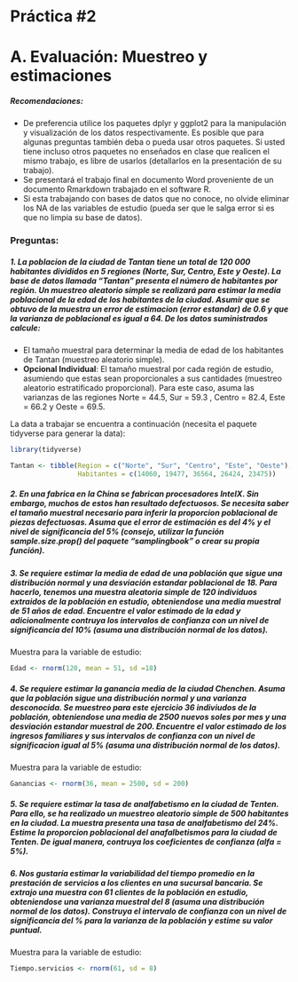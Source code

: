 Práctica \#2
================

# A. Evaluación: Muestreo y estimaciones

##### Recomendaciones:

-   De preferencia utilice los paquetes dplyr y ggplot2 para la
    manipulación y visualización de los datos respectivamente. Es
    posible que para algunas preguntas también deba o pueda usar otros
    paquetes. Si usted tiene incluso otros paquetes no enseñados en
    clase que realicen el mismo trabajo, es libre de usarlos
    (detallarlos en la presentación de su trabajo).
-   Se presentará el trabajo final en documento Word proveniente de un
    documento Rmarkdown trabajado en el software R.
-   Si esta trabajando con bases de datos que no conoce, no olvide
    eliminar los NA de las variables de estudio (pueda ser que le salga
    error si es que no limpia su base de datos).

### Preguntas:

##### 1. La poblacion de la ciudad de Tantan tiene un total de 120 000 habitantes divididos en 5 regiones (Norte, Sur, Centro, Este y Oeste). La base de datos llamada “Tantan” presenta el número de habitantes por región. Un muestreo aleatorio simple se realizará para estimar la media poblacional de la edad de los habitantes de la ciudad. Asumir que se obtuvo de la muestra un error de estimacion (error estandar) de 0.6 y que la varianza de poblacional es igual a 64. De los datos suministrados calcule:

-   El tamaño muestral para determinar la media de edad de los
    habitantes de Tantan (muestreo aleatorio simple).
-   **Opcional Individual**: El tamaño muestral por cada región de
    estudio, asumiendo que estas sean proporcionales a sus cantidades
    (muestreo aleatorio estratificado proporcional). Para este caso,
    asuma las varianzas de las regiones Norte = 44.5, Sur = 59.3 ,
    Centro = 82.4, Este = 66.2 y Oeste = 69.5.

La data a trabajar se encuentra a continuación (necesita el paquete
tidyverse para generar la data):

``` r
library(tidyverse)

Tantan <- tibble(Region = c("Norte", "Sur", "Centro", "Este", "Oeste"),
                 Habitantes = c(14060, 19477, 36564, 26424, 23475))
```

##### 2. En una fabrica en la China se fabrican procesadores IntelX. Sin embargo, muchos de estos han resultado defectuosos. Se necesita saber el tamaño muestral necesario para inferir la proporcion poblacional de piezas defectuosas. Asuma que el error de estimación es del 4% y el nivel de significancia del 5% (consejo, utilizar la función sample.size.prop() del paquete “samplingbook” o crear su propia función).

##### 3. Se requiere estimar la media de edad de una población que sigue una distribución normal y una desviación estandar poblacional de 18. Para hacerlo, tenemos una muestra aleatoria simple de 120 individuos extraidos de la población en estudio, obteniendose una media muestral de 51 años de edad. Encuentre el valor estimado de la edad y adicionalmente contruya los intervalos de confianza con un nivel de significancia del 10% (asuma una distribución normal de los datos).

Muestra para la variable de estudio:

``` r
Edad <- rnorm(120, mean = 51, sd =18)
```

##### 4. Se requiere estimar la ganancia media de la ciudad Chenchen. Asuma que la población sigue una distribución normal y una varianza desconocida. Se muestreo para este ejercicio 36 indiviudos de la población, obteniendose una media de 2500 nuevos soles por mes y una desviación estandar muestral de 200. Encuentre el valor estimado de los ingresos familiares y sus intervalos de confianza con un nivel de significacion igual al 5% (asuma una distribución normal de los datos).

Muestra para la variable de estudio:

``` r
Ganancias <- rnorm(36, mean = 2500, sd = 200)
```

##### 5. Se requiere estimar la tasa de analfabetismo en la ciudad de Tenten. Para ello, se ha realizado un muestreo aleatorio simple de 500 habitantes en la ciudad. La muestra presenta una tasa de analfabetismo del 24%. Estime la proporcion poblacional del anafalbetismos para la ciudad de Tenten. De igual manera, contruya los coeficientes de confianza (alfa = 5%).

##### 6. Nos gustaría estimar la variabilidad del tiempo promedio en la prestación de servicios a los clientes en una sucursal bancaria. Se extrajo una muestra con 61 clientes de la población en estudio, obteniendose una varianza muestral del 8 (asuma una distribución normal de los datos). Construya el intervalo de confianza con un nivel de significancia del % para la varianza de la población y estime su valor puntual.

Muestra para la variable de estudio:

``` r
Tiempo.servicios <- rnorm(61, sd = 8)
```
